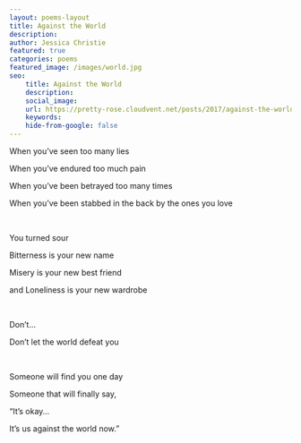 ```yaml
---
layout: poems-layout
title: Against the World
description:
author: Jessica Christie
featured: true
categories: poems
featured_image: /images/world.jpg
seo:
    title: Against the World
    description:
    social_image:
    url: https://pretty-rose.cloudvent.net/posts/2017/against-the-world
    keywords:
    hide-from-google: false
---
```

When you’ve seen too many lies

When you’ve endured too much pain

When you’ve been betrayed too many times

When you’ve been stabbed in the back by the ones you love

&nbsp;

You turned sour

Bitterness is your new name

Misery is your new best friend

and Loneliness is your new wardrobe

&nbsp;

Don’t…

Don’t let the world defeat you

&nbsp;

Someone will find you one day

Someone that will finally say,

“It’s okay…

It’s us against the world now.”

&nbsp;
